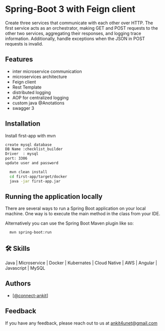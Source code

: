 
# Spring-Boot 3 with Feign client  

Create three services that communicate with each other over HTTP. The first service acts as an orchestrator, making GET and POST requests to the other two services, aggregating their responses, and logging trace information. Additionally, handle exceptions when the JSON in POST requests is invalid.


## Features

- inter microservice communication
- microservices architecture 
- Feign client 
- Rest Template
- distributed logging 
- AOP for centralized logging
- custom java @Anotations
- swagger 3



## Installation

Install first-app with mvn

```bash
create mysql database  
DB Name :checklist_builder 
Driver  : mysql
port: 3306
update user and password

```

```bash
  mvn clean install 
  cd first-app/target/docker
  java -jar first-app.jar
```
    
## Running the application locally

There are several ways to run a Spring Boot application on your local machine. One way is to execute the main method in the  class from your IDE.

Alternatively you can use the Spring Boot Maven plugin like so:

```bash
  mvn spring-boot:run
```


## 🛠 Skills
Java | Microservice | Docker | Kubernates | Cloud Native | AWS | Angular | Javascript | MySQL  


## Authors

- [[@connect-ankit](https://github.com/connect-ankit)]


## Feedback

If you have any feedback, please reach out to us at ankit4unet@gmail.com
